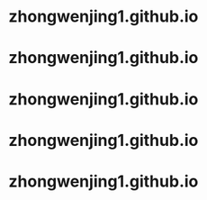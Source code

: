 # zhongwenjing1.github.io
# zhongwenjing1.github.io
# zhongwenjing1.github.io
# zhongwenjing1.github.io
# zhongwenjing1.github.io
